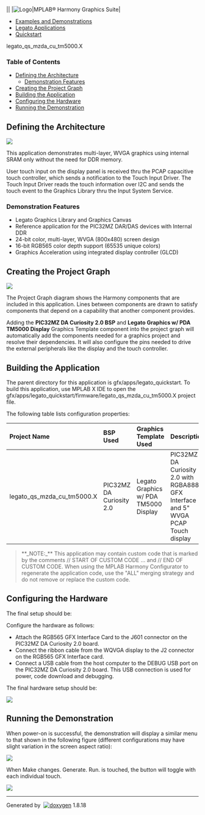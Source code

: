 ||
|![Logo](mhgs.png)|MPLAB® Harmony Graphics Suite|

-   [Examples and Demonstrations](ExamplesDemonstrations.html)
-   [Legato Applications](LegatoApplications.html)
-   [Quickstart](LegatoQuickstart.html)

legato\_qs\_mzda\_cu\_tm5000.X

### Table of Contents

-   [Defining the Architecture](#autotoc_md200)
    -   [Demonstration Features](#autotoc_md201)
-   [Creating the Project Graph](#autotoc_md202)
-   [Building the Application](#autotoc_md203)
-   [Configuring the Hardware](#autotoc_md204)
-   [Running the Demonstration](#autotoc_md205)

Defining the Architecture
-------------------------

![](legato_qs_mzda_cu_tm4301b_arch.png)

This application demonstrates multi-layer, WVGA graphics using internal SRAM only without the need for DDR memory.

User touch input on the display panel is received thru the PCAP capacitive touch controller, which sends a notification to the Touch Input Driver. The Touch Input Driver reads the touch information over I2C and sends the touch event to the Graphics Library thru the Input System Service.

### Demonstration Features

-   Legato Graphics Library and Graphics Canvas
-   Reference application for the PIC32MZ DAR/DAS devices with Internal DDR
-   24-bit color, multi-layer, WVGA (800x480) screen design
-   16-bit RGB565 color depth support (65535 unique colors)
-   Graphics Acceleration using integrated display controller (GLCD)

Creating the Project Graph
--------------------------

![](legato_qs_mzda_cu_wvga_pg.png)

The Project Graph diagram shows the Harmony components that are included in this application. Lines between components are drawn to satisfy components that depend on a capability that another component provides.

Adding the **PIC32MZ DA Curiosity 2.0 BSP** and **Legato Graphics w/ PDA TM5000 Display** Graphics Template component into the project graph will automatically add the components needed for a graphics project and resolve their dependencies. It will also configure the pins needed to drive the external peripherals like the display and the touch controller.

Building the Application
------------------------

The parent directory for this application is gfx/apps/legato\_quickstart. To build this application, use MPLAB X IDE to open the gfx/apps/legato\_quickstart/firmware/legato\_qs\_mzda\_cu\_tm5000.X project file.

The following table lists configuration properties:

|Project Name|BSP Used|Graphics Template Used|Description|
|:-----------|:-------|:---------------------|:----------|
|legato\_qs\_mzda\_cu\_tm5000.X|PIC32MZ DA Curiosity 2.0|Legato Graphics w/ PDA TM5000 Display|PIC32MZ DA Curiosity 2.0 with RGBA8888 GFX Interface and 5" WVGA PCAP Touch display|

> \*\*\_NOTE:\_\*\* This application may contain custom code that is marked by the comments // START OF CUSTOM CODE ... and // END OF CUSTOM CODE. When using the MPLAB Harmony Configurator to regenerate the application code, use the "ALL" merging strategy and do not remove or replace the custom code.

Configuring the Hardware
------------------------

The final setup should be:

Configure the hardware as follows:

-   Attach the RGB565 GFX Interface Card to the J601 connector on the PIC32MZ DA Curiosity 2.0 board.
-   Connect the ribbon cable from the WQVGA display to the J2 connector on the RGB565 GFX Interface card.
-   Connect a USB cable from the host computer to the DEBUG USB port on the PIC32MZ DA Curiosity 2.0 board. This USB connection is used for power, code download and debugging.

The final hardware setup should be:

![](legato_qs_mzda_cu_tm5000_conf1.png)

Running the Demonstration
-------------------------

When power-on is successful, the demonstration will display a similar menu to that shown in the following figure (different configurations may have slight variation in the screen aspect ratio):

![](legato_qs_e70_xu_tm4301b_run1.png)

When Make changes. Generate. Run. is touched, the button will toggle with each individual touch.

![](legato_qs_e70_xu_tm4301b_run2.png)

* * * * *

Generated by  [![doxygen](doxygen.png)](http://www.doxygen.org/index.html) 1.8.18
